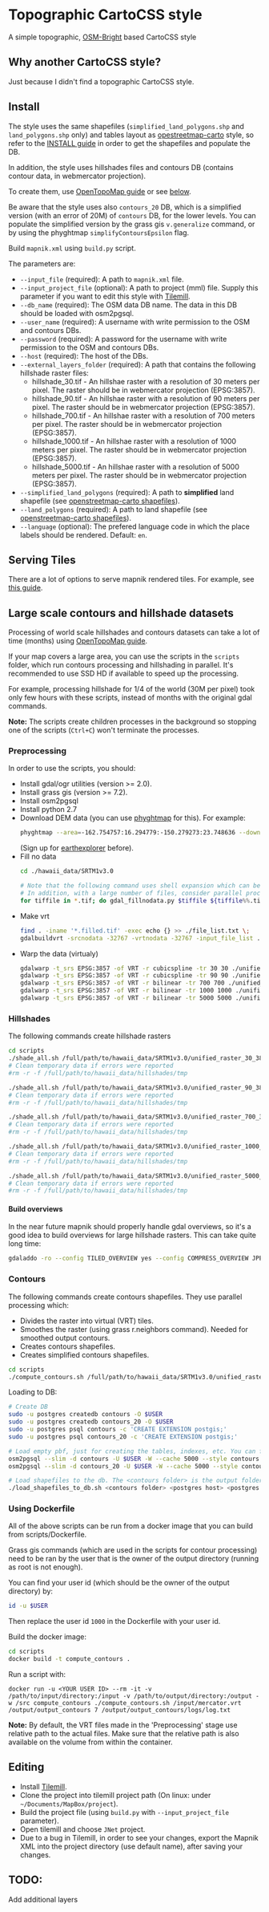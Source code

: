 # Topographic CartoCSS style
A simple topographic, [OSM-Bright](https://github.com/mapbox/osm-bright) based CartoCSS style

## Why another CartoCSS style?
Just because I didn't find a topographic CartoCSS style.

## Install
The style uses the same shapefiles (`simplified_land_polygons.shp` and `land_polygons.shp` only) and tables layout as [opestreetmap-carto](https://github.com/gravitystorm/openstreetmap-carto) style, so refer to the [INSTALL guide](https://github.com/gravitystorm/openstreetmap-carto/blob/master/INSTALL.md) in order to get the shapefiles and populate the DB.

In addition, the style uses hillshades files and contours DB (contains contour data, in webmercator projection).

To create them, use [OpenTopoMap guide](https://github.com/der-stefan/OpenTopoMap/blob/master/mapnik/HOWTO_DEM.md) or see [below](#large-scale-contours-and-hillshade-datasets).

Be aware that the style uses also `contours_20` DB, which is a simplified version (with an error of 20M) of `contours` DB, for the lower levels. You can populate the simplified version by the grass gis `v.generalize` command, or by using the phyghtmap `simplifyContoursEpsilon` flag.


Build `mapnik.xml` using `build.py` script.

The parameters are: 
- `--input_file` (required): A path to `mapnik.xml` file.
- `--input_project_file` (optional): A path to project (mml) file. Supply this parameter if you want to edit this style with [Tilemill](https://github.com/tilemill-project/tilemill).
- `--db_name` (required): The OSM data DB name. The data in this DB should be loaded with osm2pgsql.
- `--user_name` (required): A username with write permission to the OSM and contours DBs.
- `--password` (required): A password for the username with write permission to the OSM and contours DBs.
- `--host` (required): The host of the DBs.
- `--external_layers_folder` (required): A path that contains the following hillshade raster files:
  - hillshade_30.tif - An hillshae raster with a resolution of 30 meters per pixel. The raster should be in webmercator projection (EPSG:3857).
  - hillshade_90.tif - An hillshae raster with a resolution of 90 meters per pixel. The raster should be in webmercator projection (EPSG:3857).
  - hillshade_700.tif - An hillshae raster with a resolution of 700 meters per pixel. The raster should be in webmercator projection (EPSG:3857).
  - hillshade_1000.tif - An hillshae raster with a resolution of 1000 meters per pixel. The raster should be in webmercator projection (EPSG:3857).
  - hillshade_5000.tif - An hillshae raster with a resolution of 5000 meters per pixel. The raster should be in webmercator projection (EPSG:3857).
- `--simplified_land_polygons` (required): A path to **simplified** land shapefile (see [openstreetmap-carto shapefiles](https://github.com/gravitystorm/openstreetmap-carto/blob/master/INSTALL.md#manual-download)).
- `--land_polygons` (required): A path to land shapefile (see [openstreetmap-carto shapefiles](https://github.com/gravitystorm/openstreetmap-carto/blob/master/INSTALL.md#manual-download)).
- `--language` (optional): The prefered language code in which the place labels should be rendered. Default: `en`.

## Serving Tiles
There are a lot of options to serve mapnik rendered tiles. For example, see [this guide](https://switch2osm.org/manually-building-a-tile-server-18-04-lts/).

## Large scale contours and hillshade datasets
Processing of world scale hillshades and contours datasets can take a lot of time (months) using [OpenTopoMap guide](https://github.com/der-stefan/OpenTopoMap/blob/master/mapnik/HOWTO_DEM.md).

If your map covers a large area, you can use the scripts in the `scripts` folder, which run contours processing and hillshading in parallel. It's recommended to use SSD HD if available to speed up the processing.

For example, processing hillshade for 1/4 of the world (30M per pixel) took only few hours with these scripts, instead of months with the original gdal commands.

**Note:** 
  The scripts create children processes in the background so stopping one of the scripts (`Ctrl+C`) won't terminate the processes.

### Preprocessing
In order to use the scripts, you should:
- Install gdal/ogr utilities (version >= 2.0).
- Install grass gis (version >= 7.2).
- Install osm2pgsql
- Install python 2.7
- Download DEM data (you can use [phyghtmap](http://katze.tfiu.de/projects/phyghtmap/) for this). For example:
  ```bash
  phyghtmap --area=-162.754757:16.294779:-150.279273:23.748636 --download-only --srtm=1 --earthexplorer-user=EARTHEXPLORER_USERNAME --earthexplorer-password=EARTHEXPLORER_PASSWORD --hgtdir ./hawaii_data
  ```
  (Sign up for [earthexplorer](https://earthexplorer.usgs.gov/) before).
- Fill no data
  ```bash
  cd ./hawaii_data/SRTM1v3.0
  
  # Note that the following command uses shell expansion which can be a problem with a large number of of files (depends on your shell limits)- if this is the case use find with `-exec` flag.
  # In addition, with a large number of files, consider parallel processing (using scripts/execute_async.sh).
  for tiffile in *.tif; do gdal_fillnodata.py $tiffile ${tiffile%%.tif}.filled.tif && rm $tiffile; done;
  ```
- Make vrt
  ```bash
  find . -iname '*.filled.tif' -exec echo {} >> ./file_list.txt \;
  gdalbuildvrt -srcnodata -32767 -vrtnodata -32767 -input_file_list ./file_list.txt ./unified_raster.vrt
  ```
- Warp the data (virtualy)
  ```bash
  gdalwarp -t_srs EPSG:3857 -of VRT -r cubicspline -tr 30 30 ./unified_raster.vrt ./unified_raster_30_3857.vrt
  gdalwarp -t_srs EPSG:3857 -of VRT -r cubicspline -tr 90 90 ./unified_raster.vrt ./unified_raster_90_3857.vrt
  gdalwarp -t_srs EPSG:3857 -of VRT -r bilinear -tr 700 700 ./unified_raster.vrt ./unified_raster_700_3857.vrt
  gdalwarp -t_srs EPSG:3857 -of VRT -r bilinear -tr 1000 1000 ./unified_raster.vrt ./unified_raster_1000_3857.vrt
  gdalwarp -t_srs EPSG:3857 -of VRT -r bilinear -tr 5000 5000 ./unified_raster.vrt ./unified_raster_5000_3857.vrt
  ```

### Hillshades
The following commands create hillshade rasters
```bash
cd scripts
./shade_all.sh /full/path/to/hawaii_data/SRTM1v3.0/unified_raster_30_3857.vrt /full/path/to/hawaii_data/hillshades/hillshade_30.tif 2 <Number of concurrent jobs>
# Clean temporary data if errors were reported
#rm -r -f /full/path/to/hawaii_data/hillshades/tmp

./shade_all.sh /full/path/to/hawaii_data/SRTM1v3.0/unified_raster_90_3857.vrt /full/path/to/hawaii_data/hillshades/hillshade_90.tif 2 <Number of concurrent jobs>
# Clean temporary data if errors were reported
#rm -r -f /full/path/to/hawaii_data/hillshades/tmp

./shade_all.sh /full/path/to/hawaii_data/SRTM1v3.0/unified_raster_700_3857.vrt /full/path/to/hawaii_data/hillshades/hillshade_700.tif 4 <Number of concurrent jobs>
# Clean temporary data if errors were reported
#rm -r -f /full/path/to/hawaii_data/hillshades/tmp

./shade_all.sh /full/path/to/hawaii_data/SRTM1v3.0/unified_raster_1000_3857.vrt /full/path/to/hawaii_data/hillshades/hillshade_1000.tif 7 <Number of concurrent jobs>
# Clean temporary data if errors were reported
#rm -r -f /full/path/to/hawaii_data/hillshades/tmp

./shade_all.sh /full/path/to/hawaii_data/SRTM1v3.0/unified_raster_5000_3857.vrt /full/path/to/hawaii_data/hillshades/hillshade_5000.tif 7 <Number of concurrent jobs>
# Clean temporary data if errors were reported
#rm -r -f /full/path/to/hawaii_data/hillshades/tmp
```

#### Build overviews
In the near future mapnik should properly handle gdal overviews, so it's a good idea to build overviews for large hillshade rasters.
This can take quite long time:
```bash
gdaladdo -ro --config TILED_OVERVIEW yes --config COMPRESS_OVERVIEW JPEG --config BIGTIFF_OVERVIEW YES --config INTERLEAVE_OVERVIEW PIXEL /full/path/to/hawaii_data/hillshades/hillshade_30.tif 2 4 8 16
```

### Contours
The following commands create contours shapefiles. They use parallel processing which:
- Divides the raster into virtual (VRT) tiles.
- Smoothes the raster (using grass r.neighbors command). Needed for smoothed output contours.
- Creates contours shapefiles.
- Creates simplified contours shapefiles.

```bash
cd scripts
./compute_contours.sh /full/path/to/hawaii_data/SRTM1v3.0/unified_raster_30_3857.vrt <output contours folder> <Number of concurrent jobs> /path/to/logs/folder/log.txt
```

Loading to DB:
```bash
# Create DB
sudo -u postgres createdb contours -O $USER
sudo -u postgres createdb contours_20 -O $USER
sudo -u postgres psql contours -c 'CREATE EXTENSION postgis;'
sudo -u postgres psql contours_20 -c 'CREATE EXTENSION postgis;'

# Load empty pbf, just for creating the tables, indexes, etc. You can find the PBF file in scripts/contours_empty.pbf
osm2pgsql --slim -d contours -U $USER -W --cache 5000 --style contours.style contours_empty.pbf
osm2pgsql --slim -d contours_20 -U $USER -W --cache 5000 --style contours.style contours_empty.pbf

# Load shapefiles to the db. The <contours folder> is the output folder you gave in the above ./compute_contours.sh command
./load_shapefiles_to_db.sh <contours folder> <postgres host> <postgres user> /path/to/logs/folder/log.txt
```
### Using Dockerfile
All of the above scripts can be run from a docker image that you can build from scripts/Dockerfile.

Grass gis commands (which are used in the scripts for contour processing) need to be ran by the user that is the owner of the output directory (running as root is not enough).

You can find your user id (which should be the owner of the output directory) by:
```bash
id -u $USER
```
Then replace the user id `1000` in the Dockerfile with your user id.

Build the docker image:
```bash
cd scripts
docker build -t compute_contours .
```

Run a script with:
```
docker run -u <YOUR USER ID> --rm -it -v /path/to/input/directory:/input -v /path/to/output/directory:/output -w /src compute_contours ./compute_contours.sh /input/mercator.vrt /output/output_contours 7 /output/output_contours/logs/log.txt
```
**Note:**
By default, the VRT files made in the 'Preprocessing' stage use relative path to the actual files. Make sure that the relative path is also available on the volume from within the container.

## Editing
- Install [Tilemill](https://github.com/tilemill-project/tilemill).
- Clone the project into tilemill project path (On linux: under `~/Documents/MapBox/project`).
- Build the project file (using `build.py` with `--input_project_file` parameter).
- Open tilemill and choose `JNet` project.
- Due to a bug in Tilemill, in order to see your changes, export the Mapnik XML into the project directory (use default name), after saving your changes.

## TODO:
Add additional layers
